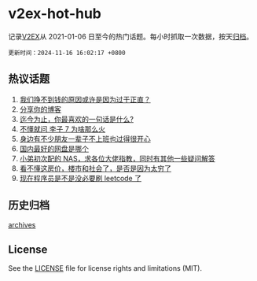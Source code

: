 # v2ex-hot-hub

 记录[V2EX](https://www.v2ex.com/)从 2021-01-06 日至今的热门话题。每小时抓取一次数据，按天[归档](archives)。

`更新时间：2024-11-16 16:02:17 +0800`

## 热议话题

1. [我们挣不到钱的原因或许是因为过于正直？](https://www.v2ex.com/t/1089869)
1. [分享你的博客](https://www.v2ex.com/t/1089949)
1. [迄今为止，你最喜欢的一句话是什么?](https://www.v2ex.com/t/1089952)
1. [不懂就问 李子 7 为啥那么火](https://www.v2ex.com/t/1090058)
1. [身边有不少朋友一辈子不上班也过得很开心](https://www.v2ex.com/t/1090009)
1. [国内最好的网盘是哪个](https://www.v2ex.com/t/1090030)
1. [小弟初次配的 NAS，求各位大佬指教，同时有其他一些疑问解答](https://www.v2ex.com/t/1089904)
1. [看不懂这房价，楼市和社会了，是否是因为太穷了](https://www.v2ex.com/t/1089919)
1. [现在程序员是不是没必要刷 leetcode 了](https://www.v2ex.com/t/1090040)

## 历史归档

[archives](archives)

## License

See the [LICENSE](LICENSE) file for license rights and limitations (MIT).
